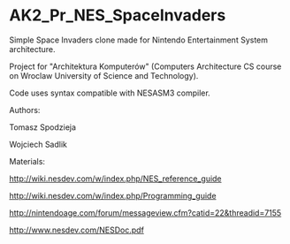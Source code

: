 # AK2_Pr_NES_SpaceInvaders

Simple Space Invaders clone made for Nintendo Entertainment System architecture.

Project for "Architektura Komputerów" (Computers Architecture CS course on Wroclaw University of Science and Technology).

Code uses syntax compatible with NESASM3 compiler.

Authors:

  Tomasz Spodzieja
  
  Wojciech Sadlik


Materials:

  http://wiki.nesdev.com/w/index.php/NES_reference_guide
  
  http://wiki.nesdev.com/w/index.php/Programming_guide
  
  http://nintendoage.com/forum/messageview.cfm?catid=22&threadid=7155
  
  http://www.nesdev.com/NESDoc.pdf
  
